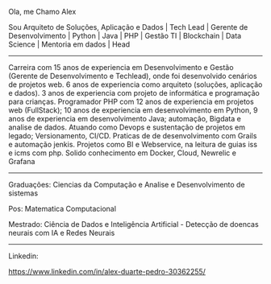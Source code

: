Ola, me Chamo Alex

Sou Arquiteto de Soluções, Aplicação e Dados | Tech Lead | Gerente de Desenvolvimento | Python | Java | PHP | Gestão TI | Blockchain | Data Science | Mentoria em dados | Head

- - - 

Carreira com 15 anos de experiencia em Desenvolvimento e Gestão (Gerente de Desenvolvimento
e Techlead), onde foi desenvolvido cenários de projetos web.
6 anos de experiencia como arquiteto (soluções, aplicação e dados).
3 anos de experiencia com projeto de informática e programação para crianças.
Programador PHP com 12 anos de experiencia em projetos web (FullStack); 10 anos de experiencia
em desenvolvimento em Python, 9 anos de experiencia em desenvolvimento Java; automação,
Bigdata e analise de dados.
Atuando como Devops e sustentação de projetos em legado; Versionamento, CI/CD. Praticas de de desenvolvimento com Grails e automação jenkis.
Projetos como BI e Webservice, na leitura de guias iss e icms com php.
Solido conhecimento em Docker, Cloud, Newrelic e Grafana

---- 

Graduações: Ciencias da Computação e Analise e Desenvolvimento de sistemas

Pos: Matematica Computacional

Mestrado: Ciência de Dados e Inteligência Artificial - Detecção de doencas neurais com IA e Redes Neurais

----

Linkedin:

https://www.linkedin.com/in/alex-duarte-pedro-30362255/

<!---
peduallex/peduallex is a ✨ special ✨ repository because its `README.md` (this file) appears on your GitHub profile.
You can click the Preview link to take a look at your changes.
--->
